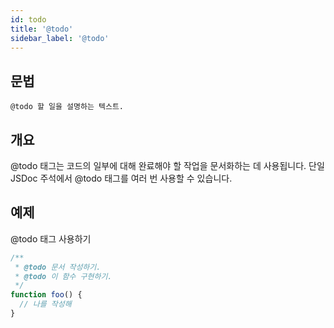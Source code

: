 ```yaml
---
id: todo
title: '@todo'
sidebar_label: '@todo'
---
```


## 문법

`@todo 할 일을 설명하는 텍스트.`

## 개요

@todo 태그는 코드의 일부에 대해 완료해야 할 작업을 문서화하는 데 사용됩니다. 단일 JSDoc 주석에서 @todo 태그를 여러 번 사용할 수 있습니다.

## 예제

@todo 태그 사용하기

```js
/**
 * @todo 문서 작성하기.
 * @todo 이 함수 구현하기.
 */
function foo() {
  // 나를 작성해
}
```